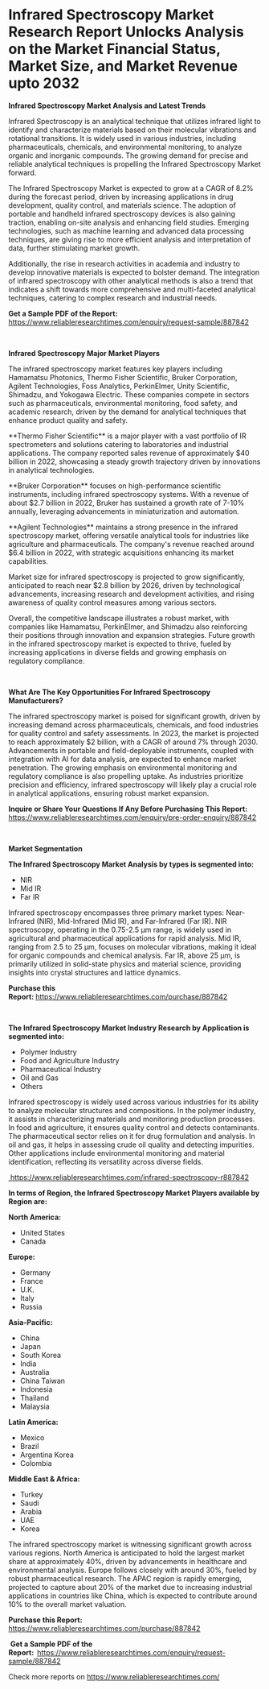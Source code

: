 <p><h1>Infrared Spectroscopy Market Research Report Unlocks Analysis on the Market Financial Status, Market Size, and Market Revenue upto 2032</h1></p><p><strong>Infrared Spectroscopy Market Analysis and Latest Trends</strong></p>
<p><p>Infrared Spectroscopy is an analytical technique that utilizes infrared light to identify and characterize materials based on their molecular vibrations and rotational transitions. It is widely used in various industries, including pharmaceuticals, chemicals, and environmental monitoring, to analyze organic and inorganic compounds. The growing demand for precise and reliable analytical techniques is propelling the Infrared Spectroscopy Market forward.</p><p>The Infrared Spectroscopy Market is expected to grow at a CAGR of 8.2% during the forecast period, driven by increasing applications in drug development, quality control, and materials science. The adoption of portable and handheld infrared spectroscopy devices is also gaining traction, enabling on-site analysis and enhancing field studies. Emerging technologies, such as machine learning and advanced data processing techniques, are giving rise to more efficient analysis and interpretation of data, further stimulating market growth.</p><p>Additionally, the rise in research activities in academia and industry to develop innovative materials is expected to bolster demand. The integration of infrared spectroscopy with other analytical methods is also a trend that indicates a shift towards more comprehensive and multi-faceted analytical techniques, catering to complex research and industrial needs.</p></p>
<p><strong>Get a Sample PDF of the Report:&nbsp;</strong> <a href="https://www.reliableresearchtimes.com/enquiry/request-sample/887842?utm_campaign=3036&utm_medium=2&utm_source=Github&utm_content=ia&utm_term=08042025&utm_id=infrared-spectroscopy">https://www.reliableresearchtimes.com/enquiry/request-sample/887842</a></p>
<p>&nbsp;</p>
<p><strong>Infrared Spectroscopy Major Market Players</strong></p>
<p><p>The infrared spectroscopy market features key players including Hamamatsu Photonics, Thermo Fisher Scientific, Bruker Corporation, Agilent Technologies, Foss Analytics, PerkinElmer, Unity Scientific, Shimadzu, and Yokogawa Electric. These companies compete in sectors such as pharmaceuticals, environmental monitoring, food safety, and academic research, driven by the demand for analytical techniques that enhance product quality and safety.</p><p>**Thermo Fisher Scientific** is a major player with a vast portfolio of IR spectrometers and solutions catering to laboratories and industrial applications. The company reported sales revenue of approximately $40 billion in 2022, showcasing a steady growth trajectory driven by innovations in analytical technologies.</p><p>**Bruker Corporation** focuses on high-performance scientific instruments, including infrared spectroscopy systems. With a revenue of about $2.7 billion in 2022, Bruker has sustained a growth rate of 7-10% annually, leveraging advancements in miniaturization and automation.</p><p>**Agilent Technologies** maintains a strong presence in the infrared spectroscopy market, offering versatile analytical tools for industries like agriculture and pharmaceuticals. The company's revenue reached around $6.4 billion in 2022, with strategic acquisitions enhancing its market capabilities.</p><p>Market size for infrared spectroscopy is projected to grow significantly, anticipated to reach near $2.8 billion by 2026, driven by technological advancements, increasing research and development activities, and rising awareness of quality control measures among various sectors.</p><p>Overall, the competitive landscape illustrates a robust market, with companies like Hamamatsu, PerkinElmer, and Shimadzu also reinforcing their positions through innovation and expansion strategies. Future growth in the infrared spectroscopy market is expected to thrive, fueled by increasing applications in diverse fields and growing emphasis on regulatory compliance.</p></p>
<p>&nbsp;</p>
<p><strong>What Are The Key Opportunities For Infrared Spectroscopy Manufacturers?</strong></p>
<p><p>The infrared spectroscopy market is poised for significant growth, driven by increasing demand across pharmaceuticals, chemicals, and food industries for quality control and safety assessments. In 2023, the market is projected to reach approximately $2 billion, with a CAGR of around 7% through 2030. Advancements in portable and field-deployable instruments, coupled with integration with AI for data analysis, are expected to enhance market penetration. The growing emphasis on environmental monitoring and regulatory compliance is also propelling uptake. As industries prioritize precision and efficiency, infrared spectroscopy will likely play a crucial role in analytical applications, ensuring robust market expansion.</p></p>
<p><strong>Inquire or Share Your Questions If Any Before Purchasing This Report:</strong> <a href="https://www.reliableresearchtimes.com/enquiry/pre-order-enquiry/887842?utm_campaign=3036&utm_medium=2&utm_source=Github&utm_content=ia&utm_term=08042025&utm_id=infrared-spectroscopy">https://www.reliableresearchtimes.com/enquiry/pre-order-enquiry/887842</a></p>
<p>&nbsp;</p>
<p><strong>Market Segmentation</strong></p>
<p><strong>The Infrared Spectroscopy Market Analysis by types is segmented into:</strong></p>
<p><ul><li>NIR</li><li>Mid IR</li><li>Far IR</li></ul></p>
<p><p>Infrared spectroscopy encompasses three primary market types: Near-Infrared (NIR), Mid-Infrared (Mid IR), and Far-Infrared (Far IR). NIR spectroscopy, operating in the 0.75-2.5 µm range, is widely used in agricultural and pharmaceutical applications for rapid analysis. Mid IR, ranging from 2.5 to 25 µm, focuses on molecular vibrations, making it ideal for organic compounds and chemical analysis. Far IR, above 25 µm, is primarily utilized in solid-state physics and material science, providing insights into crystal structures and lattice dynamics.</p></p>
<p><strong>Purchase this Report:&nbsp;</strong><a href="https://www.reliableresearchtimes.com/purchase/887842?utm_campaign=3036&utm_medium=2&utm_source=Github&utm_content=ia&utm_term=08042025&utm_id=infrared-spectroscopy">https://www.reliableresearchtimes.com/purchase/887842</a></p>
<p>&nbsp;</p>
<p><strong>The Infrared Spectroscopy Market Industry Research by Application is segmented into:</strong></p>
<p><ul><li>Polymer Industry</li><li>Food and Agriculture Industry</li><li>Pharmaceutical Industry</li><li>Oil and Gas</li><li>Others</li></ul></p>
<p><p>Infrared spectroscopy is widely used across various industries for its ability to analyze molecular structures and compositions. In the polymer industry, it assists in characterizing materials and monitoring production processes. In food and agriculture, it ensures quality control and detects contaminants. The pharmaceutical sector relies on it for drug formulation and analysis. In oil and gas, it helps in assessing crude oil quality and detecting impurities. Other applications include environmental monitoring and material identification, reflecting its versatility across diverse fields.</p></p>
<p><a href="https://www.reliableresearchtimes.com/infrared-spectroscopy-r887842?utm_campaign=3036&utm_medium=2&utm_source=Github&utm_content=ia&utm_term=08042025&utm_id=infrared-spectroscopy">&nbsp;https://www.reliableresearchtimes.com/infrared-spectroscopy-r887842</a></p>
<p><strong>In terms of Region, the Infrared Spectroscopy Market Players available by Region are:</strong></p>
<p>
    <p> <strong> North America: </strong>
        <ul>
            <li>United States</li>
            <li>Canada</li>
        </ul>
        </p> 
    <p> <strong> Europe: </strong>
        <ul>
            <li>Germany</li>
            <li>France</li>
            <li>U.K.</li>
            <li>Italy</li>
            <li>Russia</li>
        </ul>
        </p> 
    <p> <strong> Asia-Pacific: </strong>
        <ul>
            <li>China</li>
            <li>Japan</li>
            <li>South Korea</li>
            <li>India</li>
            <li>Australia</li>
            <li>China Taiwan</li>
            <li>Indonesia</li>
            <li>Thailand</li>
            <li>Malaysia</li>
        </ul>
        </p> 
    <p> <strong> Latin America: </strong>
        <ul>
            <li>Mexico</li>
            <li>Brazil</li>
            <li>Argentina Korea</li>
            <li>Colombia</li>
        </ul>
        </p> 
    <p> <strong> Middle East & Africa: </strong>
        <ul>
            <li>Turkey</li>
            <li>Saudi</li>
            <li>Arabia</li>
            <li>UAE</li>
            <li>Korea</li>
        </ul>
    </p>
    </p>
<p><p>The infrared spectroscopy market is witnessing significant growth across various regions. North America is anticipated to hold the largest market share at approximately 40%, driven by advancements in healthcare and environmental analysis. Europe follows closely with around 30%, fueled by robust pharmaceutical research. The APAC region is rapidly emerging, projected to capture about 20% of the market due to increasing industrial applications in countries like China, which is expected to contribute around 10% to the overall market valuation.</p></p>
<p><strong>Purchase this Report: </strong><a href="https://www.reliableresearchtimes.com/purchase/887842?utm_campaign=3036&utm_medium=2&utm_source=Github&utm_content=ia&utm_term=08042025&utm_id=infrared-spectroscopy">https://www.reliableresearchtimes.com/purchase/887842</a></p>
<p>&nbsp;<strong>Get a Sample PDF of the Report:&nbsp;&nbsp;</strong><a href="https://www.reliableresearchtimes.com/enquiry/request-sample/887842?utm_campaign=3036&utm_medium=2&utm_source=Github&utm_content=ia&utm_term=08042025&utm_id=infrared-spectroscopy">https://www.reliableresearchtimes.com/enquiry/request-sample/887842</a></p>
<p><strong></strong></p>
<p>Check more reports on <a href="https://www.reliableresearchtimes.com/?utm_campaign=3036&utm_medium=2&utm_source=Github&utm_content=ia&utm_term=08042025&utm_id=infrared-spectroscopy">https://www.reliableresearchtimes.com/</a></p>